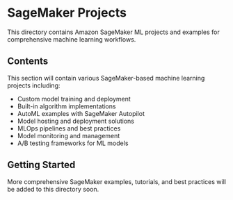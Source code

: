 # SageMaker Projects

This directory contains Amazon SageMaker ML projects and examples for comprehensive machine learning workflows.

## Contents

This section will contain various SageMaker-based machine learning projects including:

- Custom model training and deployment
- Built-in algorithm implementations
- AutoML examples with SageMaker Autopilot
- Model hosting and deployment solutions
- MLOps pipelines and best practices
- Model monitoring and management
- A/B testing frameworks for ML models

## Getting Started

More comprehensive SageMaker examples, tutorials, and best practices will be added to this directory soon.
